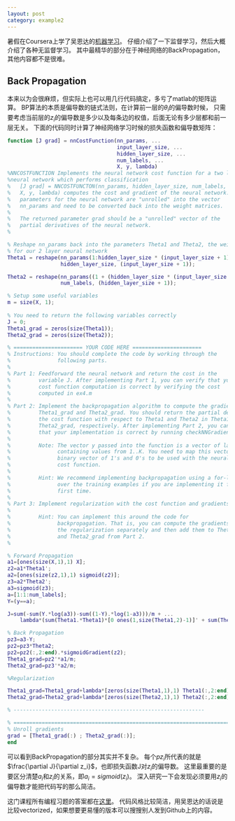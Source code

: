 ```yaml
---
layout: post
category: example2
---
```

<head>
    <script src="https://cdn.mathjax.org/mathjax/latest/MathJax.js?config=TeX-AMS-MML_HTMLorMML" type="text/javascript"></script>
    <script type="text/x-mathjax-config">
        MathJax.Hub.Config({
            tex2jax: {
            skipTags: ['script', 'noscript', 'style', 'textarea', 'pre'],
            inlineMath: [['$','$']]
            }
        });
    </script>
</head>

暑假在Coursera上学了吴恩达的[机器学习](https://www.coursera.org/learn/machine-learning/)。
仔细介绍了一下监督学习，然后大概介绍了各种无监督学习。
其中最精华的部分在于神经网络的BackPropagation，其他内容都不是很难。

## Back Propagation

本来以为会很麻烦，但实际上也可以用几行代码搞定，多亏了matlab的矩阵运算。
BP算法的本质是偏导数的链式法则，在计算前一层的$\theta_i$的偏导数时候，
只需要考虑当前层的$z_i$的偏导数是多少以及每条边的权值，后面无论有多少层都和前一层无关。
下面的代码同时计算了神经网络学习时候的损失函数和偏导数矩阵：

```matlab
function [J grad] = nnCostFunction(nn_params, ...
                                   input_layer_size, ...
                                   hidden_layer_size, ...
                                   num_labels, ...
                                   X, y, lambda)
%NNCOSTFUNCTION Implements the neural network cost function for a two layer
%neural network which performs classification
%   [J grad] = NNCOSTFUNCTON(nn_params, hidden_layer_size, num_labels, ...
%   X, y, lambda) computes the cost and gradient of the neural network. The
%   parameters for the neural network are "unrolled" into the vector
%   nn_params and need to be converted back into the weight matrices. 
% 
%   The returned parameter grad should be a "unrolled" vector of the
%   partial derivatives of the neural network.
%

% Reshape nn_params back into the parameters Theta1 and Theta2, the weight matrices
% for our 2 layer neural network
Theta1 = reshape(nn_params(1:hidden_layer_size * (input_layer_size + 1)), ...
                 hidden_layer_size, (input_layer_size + 1));

Theta2 = reshape(nn_params((1 + (hidden_layer_size * (input_layer_size + 1))):end), ...
                 num_labels, (hidden_layer_size + 1));

% Setup some useful variables
m = size(X, 1);
         
% You need to return the following variables correctly 
J = 0;
Theta1_grad = zeros(size(Theta1));
Theta2_grad = zeros(size(Theta2));

% ====================== YOUR CODE HERE ======================
% Instructions: You should complete the code by working through the
%               following parts.
%
% Part 1: Feedforward the neural network and return the cost in the
%         variable J. After implementing Part 1, you can verify that your
%         cost function computation is correct by verifying the cost
%         computed in ex4.m
%
% Part 2: Implement the backpropagation algorithm to compute the gradients
%         Theta1_grad and Theta2_grad. You should return the partial derivatives of
%         the cost function with respect to Theta1 and Theta2 in Theta1_grad and
%         Theta2_grad, respectively. After implementing Part 2, you can check
%         that your implementation is correct by running checkNNGradients
%
%         Note: The vector y passed into the function is a vector of labels
%               containing values from 1..K. You need to map this vector into a 
%               binary vector of 1's and 0's to be used with the neural network
%               cost function.
%
%         Hint: We recommend implementing backpropagation using a for-loop
%               over the training examples if you are implementing it for the 
%               first time.
%
% Part 3: Implement regularization with the cost function and gradients.
%
%         Hint: You can implement this around the code for
%               backpropagation. That is, you can compute the gradients for
%               the regularization separately and then add them to Theta1_grad
%               and Theta2_grad from Part 2.
%

% Forward Propagation
a1=[ones(size(X,1),1) X];
z2=a1*Theta1';
a2=[ones(size(z2,1),1) sigmoid(z2)];
z3=a2*Theta2';
a3=sigmoid(z3);
a=[1:1:num_labels];
Y=(y==a);

J=sum(-sum(Y.*log(a3))-sum((1-Y).*log(1-a3)))/m + ...
    lambda*(sum(Theta1.*Theta1)*[0 ones(1,size(Theta1,2)-1)]' + sum(Theta2.*Theta2)*[0 ones(1,size(Theta2,2)-1)]')/(2*m);

% Back Propagation
pz3=a3-Y;
pz2=pz3*Theta2;
pz2=pz2(:,2:end).*sigmoidGradient(z2);
Theta1_grad=pz2'*a1/m;
Theta2_grad=pz3'*a2/m;

%Regularization

Theta1_grad=Theta1_grad+lambda*[zeros(size(Theta1,1),1) Theta1(:,2:end)]/m;
Theta2_grad=Theta2_grad+lambda*[zeros(size(Theta2,1),1) Theta2(:,2:end)]/m;

% -------------------------------------------------------------

% =========================================================================
% Unroll gradients
grad = [Theta1_grad(:) ; Theta2_grad(:)];
end
```

可以看到BackPropagation的部分其实并不复杂。
每个$pz_i$所代表的就是$\frac{\partial J}{\partial z_i}$，也即损失函数J对$z_i$的偏导数。
这里最重要的是要区分清楚$a_i$和$z_i$的关系，即$a_i=sigmoid(z_i)$。
深入研究一下会发现必须要用$z_i$的偏导数才能把代码写的那么简洁。

这门课程所有编程习题的答案都在[这里](https://github.com/hyf20010101/machine_learning)。
代码风格比较简洁，用吴恩达的话说是比较vectorized，如果想要更易懂的版本可以搜搜别人发到Github上的内容。